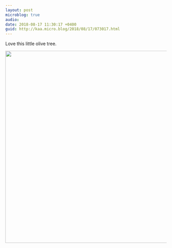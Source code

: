 ```yaml
---
layout: post
microblog: true
audio: 
date: 2018-08-17 11:30:17 +0400
guid: http://kaa.micro.blog/2018/08/17/073017.html
---
```

Love this little olive tree.

<img src="https://www.kaa.bz/uploads/2018/2dd1956bef.jpg" width="600" height="600" />
